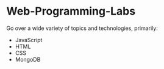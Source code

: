# Web-Programming-Labs


Go over a wide variety of topics and technologies, primarily:

 - JavaScript
 - HTML
 - CSS
 - MongoDB
